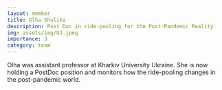 ```yaml
---
layout: member
title: Olha Shulika
description: Post Doc in ride-pooling for the Post-Pandemic Reality
img: assets/img/UJ.jpeg
importance: 3
category: team
---
```


Olha was assistant professor at Kharkiv University Ukraine. 
She is now holding a PostDoc position and monitors how the ride-pooling changes in the post-pandemic world.
